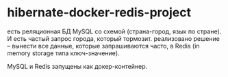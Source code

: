 # hibernate-docker-redis-project
есть реляционная БД MySQL со схемой (страна-город, язык по стране). 
И есть частый запрос города, который тормозит. 
реализовано решение – вынести все данные, которые запрашиваются часто, в Redis (in memory storage типа ключ-значение).

MySQL и Redis запущены как докер-контейнер.

